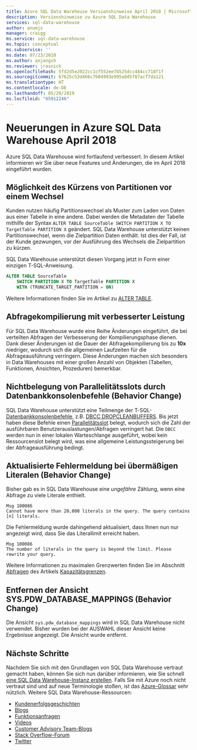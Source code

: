 ```yaml
---
title: Azure SQL Data Warehouse Versionshinweise April 2018 | Microsoft-Dokumentation
description: Versionshinweise zu Azure SQL Data Warehouse
services: sql-data-warehouse
author: anumjs
manager: craigg
ms.service: sql-data-warehouse
ms.topic: conceptual
ms.subservice: ''
ms.date: 07/23/2018
ms.author: anjangsh
ms.reviewer: jrasnick
ms.openlocfilehash: 5fd2d5e2022cc1cf552ee7b525dcc484cc718f1f
ms.sourcegitcommit: 67625c53d466c7b04993e995a0d5f87acf7da121
ms.translationtype: HT
ms.contentlocale: de-DE
ms.lasthandoff: 05/20/2019
ms.locfileid: "65912246"
---
```

# <a name="whats-new-in-azure-sql-data-warehouse-april-2018"></a>Neuerungen in Azure SQL Data Warehouse April 2018
Azure SQL Data Warehouse wird fortlaufend verbessert. In diesem Artikel informieren wir Sie über neue Features und Änderungen, die im April 2018 eingeführt wurden.

## <a name="ability-to-truncate-a-partition-before-a-switch"></a>Möglichkeit des Kürzens von Partitionen vor einem Wechsel
Kunden nutzen häufig Partitionswechsel als Muster zum Laden von Daten aus einer Tabelle in eine andere. Dabei werden die Metadaten der Tabelle mithilfe der Syntax `ALTER TABLE SourceTable SWITCH PARTITION X TO TargetTable PARTITION X` geändert. SQL Data Warehouse unterstützt keinen Partitionswechsel, wenn die Zielpartition Daten enthält. Ist dies der Fall, ist der Kunde gezwungen, vor der Ausführung des Wechsels die Zielpartition zu kürzen.

SQL Data Warehouse unterstützt diesen Vorgang jetzt in Form einer einzigen T-SQL-Anweisung.

```sql
ALTER TABLE SourceTable 
    SWITCH PARTITION X TO TargetTable PARTITION X
    WITH (TRUNCATE_TARGET_PARTITION = ON)
```
Weitere Informationen finden Sie im Artikel zu [ALTER TABLE](https://docs.microsoft.com/sql/t-sql/statements/alter-table-transact-sql).

## <a name="improved-query-compilation-performance"></a>Abfragekompilierung mit verbesserter Leistung
Für SQL Data Warehouse wurde eine Reihe Änderungen eingeführt, die bei verteilten Abfragen der Verbesserung der Kompilierungsphase dienen. Dank dieser Änderungen ist die Dauer der Abfragekompilierung bis zu **10x** niedriger, wodurch sich die allgemeinen Laufzeiten für die Abfrageausführung verringern. Diese Änderungen machen sich besonders in Data Warehouses mit einer großen Anzahl von Objekten (Tabellen, Funktionen, Ansichten, Prozeduren) bemerkbar.

## <a name="dbcc-commands-do-not-consume-concurrency-slots-behavior-change"></a>Nichtbelegung von Parallelitätsslots durch Datenbankkonsolenbefehle (Behavior Change)
SQL Data Warehouse unterstützt eine Teilmenge der T-SQL-[Datenbankkonsolenbefehle](https://docs.microsoft.com/sql/t-sql/database-console-commands/dbcc-transact-sql), z.B. [DBCC DROPCLEANBUFFERS](https://docs.microsoft.com/sql/t-sql/database-console-commands/dbcc-dropcleanbuffers-transact-sql). Bis jetzt haben diese Befehle einen [Parallelitätsslot](https://docs.microsoft.com/azure/sql-data-warehouse/resource-classes-for-workload-management#concurrency-slots) belegt, wodurch sich die Zahl der ausführbaren Benutzerauslastungen/Abfragen verringert hat. Die `DBCC` werden nun in einer lokalen Warteschlange ausgeführt, wobei kein Ressourcenslot belegt wird, was eine allgemeine Leistungssteigerung bei der Abfrageausführung bedingt.

## <a name="updated-error-message-for-excessive-literals-behavior-change"></a>Aktualisierte Fehlermeldung bei übermäßigen Literalen (Behavior Change)
Bisher gab es in SQL Data Warehouse eine *ungefähre* Zählung, wenn eine Abfrage zu viele Literale enthielt.
```
Msg 100086
Cannot have more than 20,000 literals in the query. The query contains [n] literals.
```

Die Fehlermeldung wurde dahingehend aktualisiert, dass Ihnen nun nur angezeigt wird, dass Sie das Literallimit erreicht haben.
```
Msg 100086
The number of literals in the query is beyond the limit. Please rewrite your query.
```

Weitere Informationen zu maximalen Grenzwerten finden Sie im Abschnitt [Abfragen](https://docs.microsoft.com/azure/sql-data-warehouse/sql-data-warehouse-service-capacity-limits#queries) des Artikels [Kapazitätsgrenzen](https://docs.microsoft.com/azure/sql-data-warehouse/sql-data-warehouse-service-capacity-limits).

## <a name="removed-the-syspdwdatabasemappings-view-behavior-change"></a>Entfernen der Ansicht SYS.PDW_DATABASE_MAPPINGS (Behavior Change)
Die Ansicht `sys.pdw_database_mappings` wird in SQL Data Warehouse nicht verwendet. Bisher wurden bei der AUSWAHL dieser Ansicht keine Ergebnisse angezeigt. Die Ansicht wurde entfernt. 

## <a name="next-steps"></a>Nächste Schritte
Nachdem Sie sich mit den Grundlagen von SQL Data Warehouse vertraut gemacht haben, können Sie sich nun darüber informieren, wie Sie schnell [eine SQL Data Warehouse-Instanz erstellen][create a SQL Data Warehouse]. Falls Sie mit Azure noch nicht vertraut sind und auf neue Terminologie stoßen, ist das [Azure-Glossar][Azure glossary] sehr nützlich. Weitere SQL Data Warehouse-Ressourcen:  

* [Kundenerfolgsgeschichten]
* [Blogs]
* [Funktionsanfragen]
* [Videos]
* [Customer Advisory Team-Blogs]
* [Stack Overflow-Forum]
* [Twitter]


[Blogs]: https://azure.microsoft.com/blog/tag/azure-sql-data-warehouse/
[Customer Advisory Team-Blogs]: https://blogs.msdn.microsoft.com/sqlcat/tag/sql-dw/
[Kundenerfolgsgeschichten]: https://azure.microsoft.com/case-studies/?service=sql-data-warehouse
[Funktionsanfragen]: https://feedback.azure.com/forums/307516-sql-data-warehouse
[Stack Overflow-Forum]: https://stackoverflow.com/questions/tagged/azure-sqldw
[Twitter]: https://twitter.com/hashtag/SQLDW
[Videos]: https://azure.microsoft.com/documentation/videos/index/?services=sql-data-warehouse
[create a SQL Data Warehouse]: ./create-data-warehouse-portal.md
[Azure glossary]: ../azure-glossary-cloud-terminology.md
